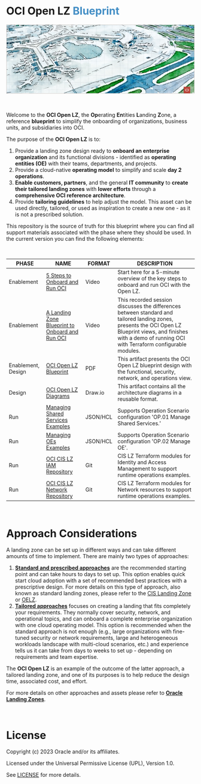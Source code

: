 # **OCI Open LZ <span style="color:rgb(67,142,197)">Blueprint**</span>


<img src="oci_open_lz.png" alt= “” width="1200" height="value">

&nbsp; 

Welcome to the **OCI Open LZ**, the **Op**erating **En**tities **L**anding **Z**one, a reference **blueprint** to simplify the onboarding of organizations, business units, and subsidiaries into OCI. 

The purpose of the **OCI Open LZ** is to:
1. Provide a landing zone design ready to **onboard an enterprise organization** and its functional divisions - identified as **operating entities (OE)** with their teams, departments, and projects.
2. Provide a cloud-native **operating model** to simplify and scale **day 2 operations**.
3. **Enable customers, partners**, and the general **IT community** to **create their tailored landing zones** with **lower efforts** through a **comprehensive OCI reference architecture**.  
4. Provide **tailoring guidelines** to help adjust the model. This asset can be used directly, tailored, or used as inspiration to create a new one - as it is not a prescribed solution.

This repository is the source of truth for this blueprint where you can find all support materials associated with the phase where they should be used. In the current version you can find the following elements:

&nbsp; 

| PHASE              | NAME                                                                                                                   | FORMAT   | DESCRIPTION                                                                                                          |
|--------------------|------------------------------------------------------------------------------------------------------------------------|----------|----------------------------------------------------------------------------------------------------------------------|
| Enablement         | [5 Steps to Onboard and Run OCI](https://www.youtube.com/watch?v=JWKRHfO4LnY&ab_channel=OracleLearning)                | Video    |    Start here for a 5-minute overview of the key steps to onboard and run OCI with the Open LZ.                        |
| Enablement         | [A Landing Zone Blueprint to Onboard and Run OCI](https://www.youtube.com/watch?v=xbKIxSERIxY)                | Video    | This recorded session discusses the differences between standard and tailored landing zones, presents the OCI Open LZ Blueprint views, and finishes with a demo of running OCI with Terraform configurable modules.                        |
| Enablement, Design | [OCI Open LZ Blueprint](/docs/OCI_Open_LZ.pdf)                                                                         | PDF      | This artifact presents the OCI Open LZ blueprint design with the functional, security, network, and operations view. |
| Design             | [OCI Open LZ Diagrams](/docs/OCI_Open_LZ.drawio)                                                                       | Draw.io  | This artifact contains all the architecture diagrams in a reusable format.                                           |
| Run                | [Managing Shared Services Examples](/examples/landing-zones/open-landing-zone/operation-entity-infrastructure/open-lz-oe-02-vision/Readme.md)                                                                                  | JSON/HCL | Supports Operation Scenario configuration 'OP.01 Manage Shared Services.'                                            |
| Run                | [Managing OEs Examples](/examples/landing-zones/open-landing-zone/operation-entity-infrastructure/open-lz-oe-01-vision) | JSON/HCL | Supports Operation Scenario configuration 'OP.02 Manage OE'.                                                         |
| Run                | [OCI CIS LZ IAM Repository](https://github.com/oracle-quickstart/terraform-oci-cis-landing-zone-iam)                   | Git      | CIS LZ Terraform modules for Identity and Access Management to support runtime operations examples.                  |
| Run                | [OCI CIS LZ Network Repository](https://github.com/oracle-quickstart/terraform-oci-cis-landing-zone-networking)        | Git      | CIS LZ Terraform modules for Network resources to support runtime operations examples.                               |

&nbsp; 

# Approach Considerations
A landing zone can be set up in different ways and can take different amounts of time to implement. There are mainly two types of approaches:
1.	[**Standard and prescribed approaches**](https://github.com/oracle-devrel/technology-engineering/blob/main/landing-zones/standard_landing_zones/standard_landing_zones.md) are the recommended starting point and can take hours to days to set up. This option enables quick start cloud adoption with a set of recommended best practices with a prescriptive design. For more details on this type of approach, also known as standard landing zones, please refer to the [CIS Landing Zone](https://github.com/oracle-quickstart/oci-cis-landingzone-quickstart)  or [OELZ](https://github.com/oracle-quickstart/oci-landing-zones).
2.	[**Tailored approaches**](https://github.com/oracle-devrel/technology-engineering/blob/main/landing-zones/tailored_landing_zones/tailored_landing_zones.md) focuses on creating a landing that fits completely your requirements. They normally cover security, network, and operational topics, and can onboard a complete enterprise organization with one cloud operating model. This option is recommended when the standard approach is not enough (e.g., large organizations with fine-tuned security or network requirements, large and heterogeneous workloads landscape with multi-cloud scenarios, etc.) and experience tells us it can take from days to weeks to set up - depending on requirements and team expertise.
      
The **OCI Open LZ** is an example of the outcome of the latter approach, a tailored landing zone, and one of its purposes is to help reduce the design time, associated cost, and effort. 

For more details on other approaches and assets please refer to **[Oracle Landing Zones](https://github.com/oracle-devrel/technology-engineering/blob/main/landing-zones/README.md)**.

&nbsp; 

# License

Copyright (c) 2023 Oracle and/or its affiliates.

Licensed under the Universal Permissive License (UPL), Version 1.0.

See [LICENSE](LICENSE) for more details.

